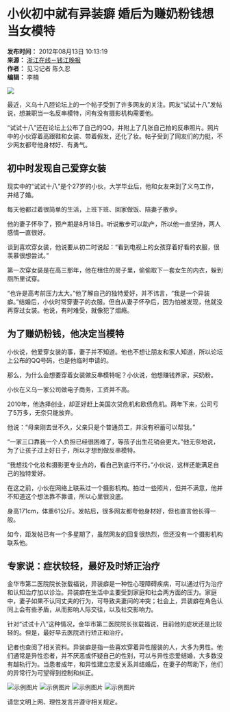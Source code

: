 # 小伙初中就有异装癖 婚后为赚奶粉钱想当女模特

**发布时间：** 2012年08月13日 10:13:19  
**来源：** [浙江在线－钱江晚报](http://www.zjdaily.com.cn/qjwb/)  
**作者：** 见习记者 陈久忍  
**编辑：** 李楠  

![](http://zjnews.zjol.com.cn/05zjnews/pazj/images/p04.jpg)

最近，义乌十八腔论坛上的一个帖子受到了许多网友的关注。网友“试试十八”发帖说，想兼职当一名反串模特，问有没有摄影机构需要他。

“试试十八”还在论坛上公布了自己的QQ，并附上了几张自己拍的反串照片。照片中的小伙穿着高跟鞋和女装、带着假发，还化了妆。帖子受到了网友们的力挺，不少网友都夸他身材好、有勇气。

## 初中时发现自己爱穿女装

现实中的“试试十八”是个27岁的小伙，大学毕业后，他和女友来到了义乌工作，并结了婚。

每天他都过着很简单的生活，上班下班、回家做饭、陪妻子散步。

他的妻子怀孕了，预产期是8月18日。听说散步可以助产，所以他一直坚持，两人感情一直很好。

谈到喜欢穿女装，他说要从初二时说起：“看到电视上的女孩穿着好看的衣服，很羡慕很想尝试。”

第一次穿女装是在高三那年，他在租住的房子里，偷偷取下一套女生的内衣，躲到厕所里试穿。

“也许是高考前压力太大。”他了解自己的独特爱好，并不讳言，“我是一个异装癖。”结婚后，小伙时常穿妻子的衣服。但自从妻子怀孕后，因为怕被发现，他就没再穿过女装。他说，有时难受，就像犯了烟瘾。

## 为了赚奶粉钱，他决定当模特

小伙说，他爱穿女装的事，妻子并不知道。他也不想让朋友和家人知道，所以论坛上公布的QQ号码，也是他临时申请的。

那么，为什么会想要穿着女装做反串模特呢？小伙说，他想赚钱养家，买奶粉。

小伙在义乌一家公司做电子商务，工资并不高。

2010年，他选择创业，却正好赶上美国次贷危机和欧债危机。两年下来，公司亏了5万多，无奈只能放弃。

他说：“母亲刚去世不久，父亲只是个普通员工，并没有积蓄可以帮我。”

“一家三口靠我一个人负担已经很困难了，等孩子出生花销会更大。”他无奈地说，为了让孩子过上好日子，所以才想到做反串模特。

“我想找个化妆和摄影更专业点的，看自己到底行不行。”小伙说，这样还能满足自己的独特爱好。

在这之前，小伙在网络上联系过一个摄影机构。拍过一些照片，但并不满意，他并不知道这个想法靠不靠谱，所以心里很没底。

身高171cm，体重61公斤。发帖后，很多网友都夸他身材好，但也直言他长得一般。

如今，距发帖已有一个多星期了，虽然网友的回复很热烈，但还没有一个摄影机构联系他。

## 专家说：症状较轻，最好及时矫正治疗

金华市第二医院院长张载福说，异装癖是一种性心理障碍疾病，可以通过行为治疗和认知治疗加以诊治。异装癖在生活中主要受到家庭和社会两方面的压力。家庭中，妻子如果不认同丈夫的行为，可导致夫妻间的冲突；社会上，异装癖在角色认同上会有些矛盾，从而影响人际交往，以及社交影响力。

针对“试试十八”这种情况，金华市第二医院院长张载福说，目前他的症状还是比较轻的。但是，最好早去医院进行矫正和治疗。

记者也查阅了相关资料。异装癖是指一些喜欢穿着异性服装的人，大多为男性。他们通常是异性恋者，并不厌恶或怀疑自己的性别，可以与异性恋爱结婚，大多数没有越轨行为。当患者成年，和异性建立恋爱关系并结婚后，在妻子的帮助下，他们的异常行为可望得到控制和纠正。

![示例图片](http://img.zjolcdn.com/pic/0/02/23/02/2230242_970746.gif)
![示例图片](http://img.zjolcdn.com/pic/0/02/23/02/2230243_322454.gif)
![示例图片](http://img.zjolcdn.com/pic/0/03/16/02/3160215_527755.jpg)
![示例图片](http://img.zjolcdn.com/pic/0/05/09/62/5096200_879271.jpg)

请您文明上网、理性发言并遵守相关规定。 